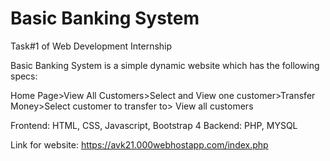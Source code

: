 # Basic Banking System
Task#1 of Web Development Internship

Basic Banking System is a simple dynamic website which has the following specs:

Home Page>View All Customers>Select and View one customer>Transfer Money>Select customer to transfer to> View all customers

Frontend: HTML, CSS, Javascript, Bootstrap 4
Backend: PHP, MYSQL

Link for website:
https://avk21.000webhostapp.com/index.php
